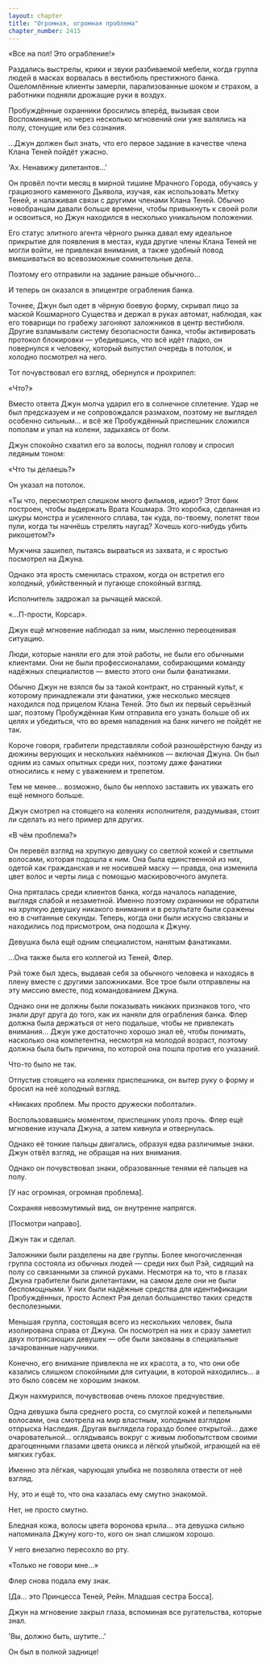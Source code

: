 ```yaml
---
layout: chapter
title: "Огромная, огромная проблема"
chapter_number: 2415
---
```




«Все на пол! Это ограбление!»

Раздались выстрелы, крики и звуки разбиваемой мебели, когда группа людей в масках ворвалась в вестибюль престижного банка. Ошеломлённые клиенты замерли, парализованные шоком и страхом, а работники подняли дрожащие руки в воздух.

Пробуждённые охранники бросились вперёд, вызывая свои Воспоминания, но через несколько мгновений они уже валялись на полу, стонущие или без сознания.

...Джун должен был знать, что его первое задание в качестве члена Клана Теней пойдёт ужасно.

'Ах. Ненавижу дилетантов...'

Он провёл почти месяц в мирной тишине Мрачного Города, обучаясь у грациозного каменного Дьявола, изучая, как использовать Метку Теней, и налаживая связи с другими членами Клана Теней. Обычно новобранцам давали больше времени, чтобы привыкнуть к своей роли и освоиться, но Джун находился в несколько уникальном положении.

Его статус элитного агента чёрного рынка давал ему идеальное прикрытие для появления в местах, куда другие члены Клана Теней не могли войти, не привлекая внимания, а также удобный повод вмешиваться во всевозможные сомнительные дела.

Поэтому его отправили на задание раньше обычного...

И теперь он оказался в эпицентре ограбления банка.

Точнее, Джун был одет в чёрную боевую форму, скрывал лицо за маской Кошмарного Существа и держал в руках автомат, наблюдая, как его товарищи по грабежу загоняют заложников в центр вестибюля. Другие взламывали систему безопасности банка, чтобы активировать протокол блокировки — убедившись, что всё идёт гладко, он повернулся к человеку, который выпустил очередь в потолок, и холодно посмотрел на него.

Тот почувствовал его взгляд, обернулся и прохрипел:

«Что?»

Вместо ответа Джун молча ударил его в солнечное сплетение. Удар не был предсказуем и не сопровождался размахом, поэтому не выглядел особенно сильным... и всё же Пробуждённый приспешник сложился пополам и упал на колени, задыхаясь от боли.

Джун спокойно схватил его за волосы, поднял голову и спросил ледяным тоном:

«Что ты делаешь?»

Он указал на потолок.

«Ты что, пересмотрел слишком много фильмов, идиот? Этот банк построен, чтобы выдержать Врата Кошмара. Это коробка, сделанная из шкуры монстра и усиленного сплава, так куда, по-твоему, полетят твои пули, когда ты начнёшь стрелять наугад? Хочешь кого-нибудь убить рикошетом?»

Мужчина зашипел, пытаясь вырваться из захвата, и с яростью посмотрел на Джуна.

Однако эта ярость сменилась страхом, когда он встретил его холодный, убийственный и пугающе спокойный взгляд.

Исполнитель задрожал за рычащей маской.

«…П-прости, Корсар».

Джун ещё мгновение наблюдал за ним, мысленно переоценивая ситуацию.

Люди, которые наняли его для этой работы, не были его обычными клиентами. Они не были профессионалами, собирающими команду надёжных специалистов — вместо этого они были фанатиками.

Обычно Джун не взялся бы за такой контракт, но странный культ, к которому принадлежали эти фанатики, уже несколько месяцев находился под прицелом Клана Теней. Это был их первый серьёзный шаг, поэтому Пробуждённая Ким отправила его узнать больше об их целях и убедиться, что во время нападения на банк ничего не пойдёт не так.

Короче говоря, грабители представляли собой разношёрстную банду из дюжины верующих и нескольких наёмников — включая Джуна. Он был одним из самых опытных среди них, поэтому даже фанатики относились к нему с уважением и трепетом.

Тем не менее... возможно, было бы неплохо заставить их уважать его ещё немного больше.

Джун смотрел на стоящего на коленях исполнителя, раздумывая, стоит ли сделать из него пример для других.

«В чём проблема?»

Он перевёл взгляд на хрупкую девушку со светлой кожей и светлыми волосами, которая подошла к ним. Она была единственной из них, одетой как гражданская и не носившей маску — правда, она изменила цвет волос и черты лица с помощью маскировочного амулета.

Она пряталась среди клиентов банка, когда началось нападение, выглядя слабой и незаметной. Именно поэтому охранники не обратили на хрупкую девушку никакого внимания и в результате были сражены ею в считанные секунды. Теперь, когда они были искусно связаны и находились под присмотром, она подошла к Джуну.

Девушка была ещё одним специалистом, нанятым фанатиками.

...Она также была его коллегой из Теней, Флер.

Рэй тоже был здесь, выдавая себя за обычного человека и находясь в плену вместе с другими заложниками. Все трое были отправлены на эту миссию вместе, под командованием Джуна.

Однако они не должны были показывать никаких признаков того, что знали друг друга до того, как их наняли для ограбления банка. Флер должна была держаться от него подальше, чтобы не привлекать внимания... Джун уже достаточно хорошо знал её, чтобы понимать, насколько она компетентна, несмотря на молодой возраст, поэтому должна была быть причина, по которой она пошла против его указаний.

Что-то было не так.

Отпустив стоящего на коленях приспешника, он вытер руку о форму и бросил на неё холодный взгляд.

«Никаких проблем. Мы просто дружески поболтали».

Воспользовавшись моментом, приспешник уполз прочь. Флер ещё мгновение изучала Джуна, а затем кивнула и отвернулась.

Однако её тонкие пальцы двигались, образуя едва различимые знаки. Джун отвёл взгляд, не обращая на них внимания.

Однако он почувствовал знаки, образованные тенями её пальцев на полу.

[У нас огромная, огромная проблема].

Сохраняя невозмутимый вид, он внутренне напрягся.

[Посмотри направо].

Джун так и сделал.

Заложники были разделены на две группы. Более многочисленная группа состояла из обычных людей — среди них был Рэй, сидящий на полу со связанными за спиной руками. Несмотря на то, что в глазах Джуна грабители были дилетантами, на самом деле они не были беспомощными. У них были надёжные средства для идентификации Пробуждённых, просто Аспект Рэя делал большинство таких средств бесполезными.

Меньшая группа, состоящая всего из нескольких человек, была изолирована справа от Джуна. Он посмотрел на них и сразу заметил двух потрясающих девушек — обе были закованы в специальные зачарованные наручники.

Конечно, его внимание привлекла не их красота, а то, что они обе казались слишком спокойными для ситуации, в которой находились... а это было совсем не хорошим знаком.

Джун нахмурился, почувствовав очень плохое предчувствие.

Одна девушка была среднего роста, со смуглой кожей и пепельными волосами, она смотрела на мир властным, холодным взглядом отпрыска Наследия. Другая выглядела гораздо более открытой... даже очаровательной... оглядываясь вокруг с живым любопытством своими драгоценными глазами цвета оникса и лёгкой улыбкой, играющей на её мягких губах.

Именно эта лёгкая, чарующая улыбка не позволяла отвести от неё взгляд.

Ну, это и ещё то, что она казалась ему смутно знакомой.

Нет, не просто смутно.

Бледная кожа, волосы цвета воронова крыла... эта девушка сильно напоминала Джуну кого-то, кого он знал слишком хорошо.

У него внезапно пересохло во рту.

«Только не говори мне...»

Флер снова подала ему знак.

[Да... это Принцесса Теней, Рейн. Младшая сестра Босса].

Джун на мгновение закрыл глаза, вспоминая все ругательства, которые знал.

'Вы, должно быть, шутите...'

Он был в полной заднице!

